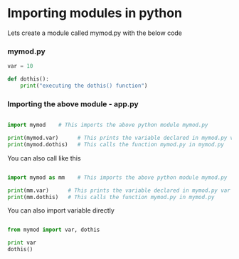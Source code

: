 # Importing modules in python

Lets create a module called mymod.py with the below code

### mymod.py


```python
var = 10

def dothis():
	print("executing the dothis() function")
```


### Importing the above module  - app.py


```python

import mymod    # This imports the above python module mymod.py

print(mymod.var)      # This prints the variable declared in mymod.py var = 10
print(mymod.dothis)   # This calls the function mymod.py in mymod.py

```

You can also call like this

```python

import mymod as mm    # This imports the above python module mymod.py

print(mm.var)      # This prints the variable declared in mymod.py var = 10
print(mm.dothis)   # This calls the function mymod.py in mymod.py

```

You can also import variable directly

```python

from mymod import var, dothis

print var
dothis()
```
